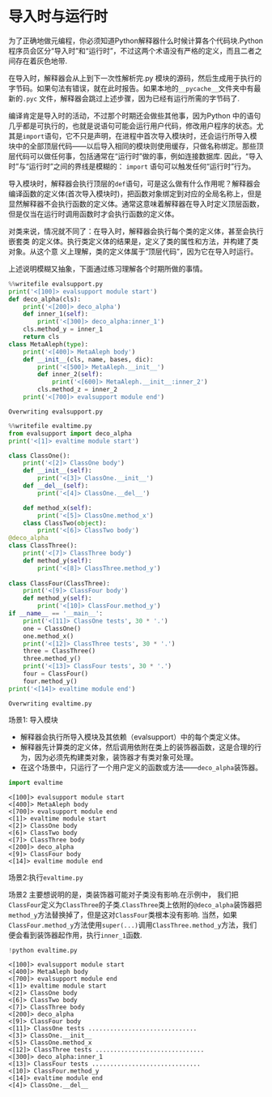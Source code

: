 
# 导入时与运行时

为了正确地做元编程，你必须知道Python解释器什么时候计算各个代码块.Python 程序员会区分“导入时”和“运行时”，不过这两个术语没有严格的定义，而且二者之间存在着灰色地带.

在导入时，解释器会从上到下一次性解析完.py 模块的源码，然后生成用于执行的字节码。如果句法有错误，就在此时报告。如果本地的`__pycache__`文件夹中有最新的`.pyc` 文件，解释器会跳过上述步骤，因为已经有运行所需的字节码了.

编译肯定是导入时的活动，不过那个时期还会做些其他事，因为Python 中的语句几乎都是可执行的，也就是说语句可能会运行用户代码，修改用户程序的状态。尤其是`import`语句，它不只是声明，在进程中首次导入模块时，还会运行所导入模块中的全部顶层代码——以后导入相同的模块则使用缓存，只做名称绑定。那些顶层代码可以做任何事，包括通常在“运行时”做的事，例如连接数据库. 因此，“导入时”与“运行时”之间的界线是模糊的：
`import` 语句可以触发任何“运行时”行为。

导入模块时，解释器会执行顶层的`def`语句，可是这么做有什么作用呢？解释器会编译函数的定义体(首次导入模块时)，把函数对象绑定到对应的全局名称上，但是显然解释器不会执行函数的定义体。通常这意味着解释器在导入时定义顶层函数，但是仅当在运行时调用函数时才会执行函数的定义体。

对类来说，情况就不同了：在导入时，解释器会执行每个类的定义体，甚至会执行嵌套类
的定义体。执行类定义体的结果是，定义了类的属性和方法，并构建了类对象。从这个意
义上理解，类的定义体属于“顶层代码”，因为它在导入时运行。

上述说明模糊又抽象，下面通过练习理解各个时期所做的事情。


```python
%%writefile evalsupport.py
print('<[100]> evalsupport module start')
def deco_alpha(cls):
    print('<[200]> deco_alpha')
    def inner_1(self):
        print('<[300]> deco_alpha:inner_1')
    cls.method_y = inner_1
    return cls
class MetaAleph(type):
    print('<[400]> MetaAleph body')
    def __init__(cls, name, bases, dic):
        print('<[500]> MetaAleph.__init__')
        def inner_2(self):
            print('<[600]> MetaAleph.__init__:inner_2')
        cls.method_z = inner_2
    print('<[700]> evalsupport module end')
```

    Overwriting evalsupport.py



```python
%%writefile evaltime.py
from evalsupport import deco_alpha
print('<[1]> evaltime module start')

class ClassOne():
    print('<[2]> ClassOne body')
    def __init__(self):
        print('<[3]> ClassOne.__init__')
    def __del__(self):
        print('<[4]> ClassOne.__del__')

    def method_x(self):
        print('<[5]> ClassOne.method_x')
    class ClassTwo(object):
        print('<[6]> ClassTwo body')
@deco_alpha
class ClassThree():
    print('<[7]> ClassThree body')
    def method_y(self):
        print('<[8]> ClassThree.method_y')
        
class ClassFour(ClassThree):
    print('<[9]> ClassFour body')
    def method_y(self):
        print('<[10]> ClassFour.method_y')
if __name__ == '__main__':
    print('<[11]> ClassOne tests', 30 * '.')
    one = ClassOne()
    one.method_x()
    print('<[12]> ClassThree tests', 30 * '.')
    three = ClassThree()
    three.method_y()
    print('<[13]> ClassFour tests', 30 * '.')
    four = ClassFour()
    four.method_y()
print('<[14]> evaltime module end')
```

    Overwriting evaltime.py


场景1: 导入模块

+ 解释器会执行所导入模块及其依赖（evalsupport）中的每个类定义体。
+ 解释器先计算类的定义体，然后调用依附在类上的装饰器函数，这是合理的行为，因为必须先构建类对象，装饰器才有类对象可处理。
+ 在这个场景中，只运行了一个用户定义的函数或方法——`deco_alpha`装饰器。


```python
import evaltime
```

    <[100]> evalsupport module start
    <[400]> MetaAleph body
    <[700]> evalsupport module end
    <[1]> evaltime module start
    <[2]> ClassOne body
    <[6]> ClassTwo body
    <[7]> ClassThree body
    <[200]> deco_alpha
    <[9]> ClassFour body
    <[14]> evaltime module end


场景2:执行`evaltime.py`

场景2 主要想说明的是，类装饰器可能对子类没有影响.在示例中， 我们把`ClassFour`定义为`ClassThree`的子类.`ClassThree`类上依附的`@deco_alpha`装饰器把`method_y`方法替换掉了，但是这对`ClassFour`类根本没有影响.
当然，如果`ClassFour.method_y`方法使用`super(...)`调用`ClassThree.method_y`方法，我们便会看到装饰器起作用，执行`inner_1`函数.



```python
!python evaltime.py
```

    <[100]> evalsupport module start
    <[400]> MetaAleph body
    <[700]> evalsupport module end
    <[1]> evaltime module start
    <[2]> ClassOne body
    <[6]> ClassTwo body
    <[7]> ClassThree body
    <[200]> deco_alpha
    <[9]> ClassFour body
    <[11]> ClassOne tests ..............................
    <[3]> ClassOne.__init__
    <[5]> ClassOne.method_x
    <[12]> ClassThree tests ..............................
    <[300]> deco_alpha:inner_1
    <[13]> ClassFour tests ..............................
    <[10]> ClassFour.method_y
    <[14]> evaltime module end
    <[4]> ClassOne.__del__

